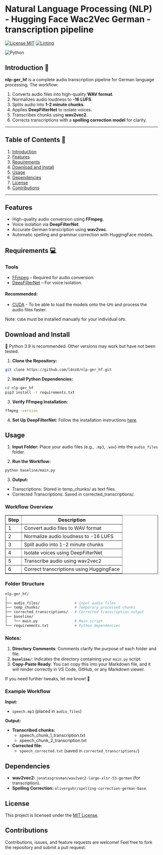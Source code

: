 # Natural Language Processing (NLP) - Hugging Face Wac2Vec German - transcription pipeline
[![License MIT](https://img.shields.io/github/license/l4nz8/q_play)](https://opensource.org/licenses/MIT)
[![Linting](https://github.com/l4nz8/q_play/actions/workflows/main.yml/badge.svg)](https://github.com/l4nz8/q_play/actions/workflows/main.yml)

![Python](https://img.shields.io/badge/Python-FFD43B?style=for-the-badge&logo=python&logoColor=blue)

## Introduction 🚀

**nlp-ger_hf** is a complete audio transcription pipeline for German language processing. The workflow:
1. Converts audio files into high-quality **WAV format**.
2. Normalizes audio loudness to **-16 LUFS**.
3. Splits audio into **1-2 minute chunks**.
4. Applies **DeepFilterNet** to isolate voices.
5. Transcribes chunks using **wav2vec2**.
6. Corrects transcriptions with a **spelling correction model** for clarity.

---

## Table of Contents 📖
1. [Introduction](#introduction-)
2. [Features](#features)
3. [Requirements](#requirements-)
4. [Download and Install](#download-and-install)
5. [Usage](#usage)
6. [Dependencies](#dependencies)
7. [License](#license)
8. [Contributions](#contributions)

---

## Features
- High-quality audio conversion using **FFmpeg**.
- Voice isolation via **DeepFilterNet**.
- Accurate German transcription using **wav2vec**.
- Automatic spelling and grammar correction with HuggingFace models.

## Requirements 💻

### Tools
- [FFmpeg](https://ffmpeg.org/download.html) – Required for audio conversion.
- [DeepFilterNet](https://github.com/Rikorose/DeepFilterNet) – For voice isolation.
#### Recommended:
- [CUDA](https://developer.nvidia.com/cuda-toolkit) - To be able to load the models onto the `GPU` and process the audio files faster.

Note: `CUDA` must be installed manually for your individual `GPU`.


## Download and Install
🐍 Python 3.9 is recommended. Other versions may work but have not been tested.

1. **Clone the Repository:**
```bash
git clone https://github.com/l4nz8/nlp-ger_hf.git
```
2. **Install Python Dependencies:**
```bash
cd nlp-ger_hf
pip3 install -r requirements.txt
```
3. **Verify FFmpeg Installation:**
```bash
ffmpeg -version
```
4. **Set Up DeepFilterNet:** Follow the installation instructions [here](https://github.com/Rikorose/DeepFilterNet).

## Usage
1. **Input Folder:** Place your audio files (e.g., `.mp3`, `.wav`) into the `audio_files` folder.

2. **Run the Workflow:**

```bash
python baseline/main.py
```
3. **Output:**
- Transcriptions: Stored in temp_chunks/ as text files.
- Corrected Transcriptions: Saved in corrected_transcriptions/.
### Workflow Overview
<table border="1" cellspacing="0" cellpadding="8">
  <thead>
    <tr>
      <th>Step</th>
      <th>Description</th>
    </tr>
  </thead>
  <tbody>
    <tr>
      <td>1</td>
      <td>Convert audio files to WAV format</td>
    </tr>
    <tr>
      <td>2</td>
      <td>Normalize audio loudness to -16 LUFS</td>
    </tr>
    <tr>
      <td>3</td>
      <td>Split audio into 1-2 minute chunks</td>
    </tr>
    <tr>
      <td>4</td>
      <td>Isolate voices using DeepFilterNet</td>
    </tr>
    <tr>
      <td>5</td>
      <td>Transcribe audio using wav2vec2</td>
    </tr>
    <tr>
      <td>6</td>
      <td>Correct transcriptions using HuggingFace</td>
    </tr>
  </tbody>
</table>

### Folder Structure
```bash
nlp-ger_hf/
│
├── audio_files/                # Input audio files
├── temp_chunks/                # Temporary processed chunks
├── corrected_transcriptions/   # Corrected transcription output
├── baseline/
│   └── main.py                 # Main script
└── requirements.txt            # Python dependencies
```

### Notes:
1. **Directory Comments**: Comments clarify the purpose of each folder and file.
2. **`baseline/`**: Indicates the directory containing your `main.py` script.
3. **Copy-Paste Ready**: You can copy this into your Markdown file, and it will render correctly in VS Code, GitHub, or any Markdown viewer. 

If you need further tweaks, let me know! 🚀

### Example Workflow
**Input:**
- `speech.mp3` (placed in `audio_files`)

**Output:**
- **Transcribed chunks:**
    - speech_chunk_1_transcription.txt
    - speech_chunk_2_transcription.txt
- **Corrected file:**
    - `speech_corrected.txt` (saved in `corrected_transcriptions/`)

## Dependencies
- **wav2vec2:** `jonatasgrosman/wav2vec2-large-xlsr-53-german` (for transcription).
- **Spelling Correction:** `oliverguhr/spelling-correction-german-base`.

## License
This project is licensed under the [MIT License](https://opensource.org/license/MIT).

## Contributions
Contributions, issues, and feature requests are welcome! Feel free to fork the repository and submit a pull request.